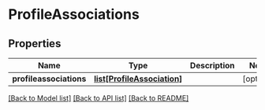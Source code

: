 # ProfileAssociations

## Properties
Name | Type | Description | Notes
------------ | ------------- | ------------- | -------------
**profileassociations** | [**list[ProfileAssociation]**](ProfileAssociation.md) |  | [optional] 

[[Back to Model list]](../README.md#documentation-for-models) [[Back to API list]](../README.md#documentation-for-api-endpoints) [[Back to README]](../README.md)


